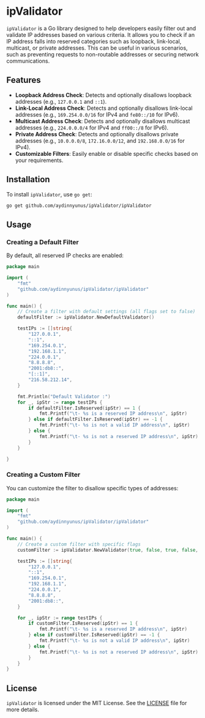 # ipValidator

`ipValidator` is a Go library designed to help developers easily filter out and validate IP addresses based on various criteria. It allows you to check if an IP address falls into reserved categories such as loopback, link-local, multicast, or private addresses. This can be useful in various scenarios, such as preventing requests to non-routable addresses or securing network communications.

## Features

- **Loopback Address Check**: Detects and optionally disallows loopback addresses (e.g., `127.0.0.1` and `::1`).
- **Link-Local Address Check**: Detects and optionally disallows link-local addresses (e.g., `169.254.0.0/16` for IPv4 and `fe80::/10` for IPv6).
- **Multicast Address Check**: Detects and optionally disallows multicast addresses (e.g., `224.0.0.0/4` for IPv4 and `ff00::/8` for IPv6).
- **Private Address Check**: Detects and optionally disallows private addresses (e.g., `10.0.0.0/8`, `172.16.0.0/12`, and `192.168.0.0/16` for IPv4).
- **Customizable Filters**: Easily enable or disable specific checks based on your requirements.

## Installation

To install `ipValidator`, use `go get`:

```bash
go get github.com/aydinnyunus/ipValidator/ipValidator
```

## Usage

### Creating a Default Filter

By default, all reserved IP checks are enabled:

```go
package main

import (
	"fmt"
	"github.com/aydinnyunus/ipValidator/ipValidator"
)

func main() {
	// Create a filter with default settings (all flags set to false)
	defaultFilter := ipValidator.NewDefaultValidator()

	testIPs := []string{
		"127.0.0.1",
		"::1",
		"169.254.0.1",
		"192.168.1.1",
		"224.0.0.1",
		"8.8.8.8",
		"2001:db8::",
		"[::1]",
		"216.58.212.14",
	}

	fmt.Println("Default Validator :")
	for _, ipStr := range testIPs {
		if defaultFilter.IsReserved(ipStr) == 1 {
			fmt.Printf("\t- %s is a reserved IP address\n", ipStr)
		} else if defaultFilter.IsReserved(ipStr) == -1 {
			fmt.Printf("\t- %s is not a valid IP address\n", ipStr)
		} else {
			fmt.Printf("\t- %s is not a reserved IP address\n", ipStr)
		}
	}

}
```

### Creating a Custom Filter

You can customize the filter to disallow specific types of addresses:

```go
package main

import (
	"fmt"
	"github.com/aydinnyunus/ipValidator/ipValidator"
)

func main() {
	// Create a custom filter with specific flags
	customFilter := ipValidator.NewValidator(true, false, true, false, false)

	testIPs := []string{
		"127.0.0.1",
		"::1",
		"169.254.0.1",
		"192.168.1.1",
		"224.0.0.1",
		"8.8.8.8",
		"2001:db8::",
	}

	for _, ipStr := range testIPs {
		if customFilter.IsReserved(ipStr) == 1 {
			fmt.Printf("\t- %s is a reserved IP address\n", ipStr)
		} else if customFilter.IsReserved(ipStr) == -1 {
			fmt.Printf("\t- %s is not a valid IP address\n", ipStr)
		} else {
			fmt.Printf("\t- %s is not a reserved IP address\n", ipStr)
		}
	}
}
```

## License

`ipValidator` is licensed under the MIT License. See the [LICENSE](LICENSE) file for more details.
